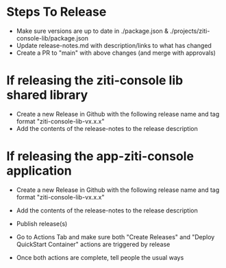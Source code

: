 # Steps To Release

* Make sure versions are up to date in ./package.json & ./projects/ziti-console-lib/package.json
* Update release-notes.md with description/links to what has changed
* Create a PR to "main" with above changes (and merge with approvals)

# If releasing the ziti-console lib shared library
* Create a new Release in Github with the following release name and tag format "ziti-console-lib-vx.x.x"
* Add the contents of the release-notes to the release description

# If releasing the app-ziti-console application
* Create a new Release in Github with the following release name and tag format "ziti-console-lib-vx.x.x"
* Add the contents of the release-notes to the release description

* Publish release(s)
* Go to Actions Tab and make sure both "Create Releases" and "Deploy QuickStart Container" actions are triggered by release
* Once both actions are complete, tell people the usual ways